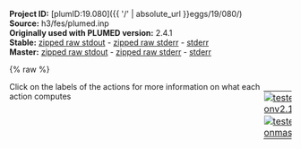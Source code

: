 **Project ID:** [plumID:19.080]({{ '/' | absolute_url }}eggs/19/080/)  
**Source:** h3/fes/plumed.inp  
**Originally used with PLUMED version:** 2.4.1  
**Stable:** [zipped raw stdout](plumed.inp.plumed.stdout.txt.zip) - [zipped raw stderr](plumed.inp.plumed.stderr.txt.zip) - [stderr](plumed.inp.plumed.stderr)  
**Master:** [zipped raw stdout](plumed.inp.plumed_master.stdout.txt.zip) - [zipped raw stderr](plumed.inp.plumed_master.stderr.txt.zip) - [stderr](plumed.inp.plumed_master.stderr)  

{% raw %}
<div style="width: 100%; float:left">
<div style="width: 90%; float:left" id="value_details_data/h3/fes/plumed.inp"> Click on the labels of the actions for more information on what each action computes </div>
<div style="width: 10%; float:left"><table><tr><td style="padding:1px"><a href="plumed.inp.plumed.stderr"><img src="https://img.shields.io/badge/v2.10-passing-green.svg" alt="tested onv2.10" /></a></td></tr><tr><td style="padding:1px"><a href="plumed.inp.plumed_master.stderr"><img src="https://img.shields.io/badge/master-passing-green.svg" alt="tested onmaster" /></a></td></tr></table></div></div>
<pre style="width=97%;">
<span class="plumedtooltip" style="color:green">UNITS<span class="right">This command sets the internal units for the code. <a href="https://www.plumed.org/doc-master/user-doc/html/_u_n_i_t_s.html" style="color:green">More details</a><i></i></span></span> <span class="plumedtooltip">LENGTH<span class="right">the units of lengths<i></i></span></span>=A <span class="plumedtooltip">TIME<span class="right">the units of time<i></i></span></span>=fs <span class="plumedtooltip">ENERGY<span class="right">the units of energy<i></i></span></span>=kcal/mol

<span style="display:none;" id="data/h3/fes/plumed.inp">The UNITS action with label <b></b> calculates something</span><span class="plumedtooltip" style="color:green">DISTANCE<span class="right">Calculate the distance between a pair of atoms. <a href="https://www.plumed.org/doc-master/user-doc/html/_d_i_s_t_a_n_c_e.html" style="color:green">More details</a><i></i></span></span> <span class="plumedtooltip">ATOMS<span class="right">the pair of atom that we are calculating the distance between<i></i></span></span>=1,2 <span class="plumedtooltip">LABEL<span class="right">a label for the action so that its output can be referenced in the input to other actions<i></i></span></span>=<b name="data/h3/fes/plumed.inpd1" onclick='showPath("data/h3/fes/plumed.inp","data/h3/fes/plumed.inpd1","data/h3/fes/plumed.inpd1","black")'>d1</b><span style="display:none;" id="data/h3/fes/plumed.inpd1">The DISTANCE action with label <b>d1</b> calculates the following quantities:<table  align="center" frame="void" width="95%" cellpadding="5%"><tr><td width="5%"><b> Quantity </b>  </td><td width="5%"><b> Type </b>  </td><td><b> Description </b> </td></tr><tr><td width="5%">d1</td><td width="5%"><font color="black">scalar</font></td><td>the DISTANCE between this pair of atoms</td></tr></table></span>
<span class="plumedtooltip" style="color:green">DISTANCE<span class="right">Calculate the distance between a pair of atoms. <a href="https://www.plumed.org/doc-master/user-doc/html/_d_i_s_t_a_n_c_e.html" style="color:green">More details</a><i></i></span></span> <span class="plumedtooltip">ATOMS<span class="right">the pair of atom that we are calculating the distance between<i></i></span></span>=2,3 <span class="plumedtooltip">LABEL<span class="right">a label for the action so that its output can be referenced in the input to other actions<i></i></span></span>=<b name="data/h3/fes/plumed.inpd2" onclick='showPath("data/h3/fes/plumed.inp","data/h3/fes/plumed.inpd2","data/h3/fes/plumed.inpd2","black")'>d2</b><span style="display:none;" id="data/h3/fes/plumed.inpd2">The DISTANCE action with label <b>d2</b> calculates the following quantities:<table  align="center" frame="void" width="95%" cellpadding="5%"><tr><td width="5%"><b> Quantity </b>  </td><td width="5%"><b> Type </b>  </td><td><b> Description </b> </td></tr><tr><td width="5%">d2</td><td width="5%"><font color="black">scalar</font></td><td>the DISTANCE between this pair of atoms</td></tr></table></span>
<span class="plumedtooltip" style="color:green">DISTANCE<span class="right">Calculate the distance between a pair of atoms. <a href="https://www.plumed.org/doc-master/user-doc/html/_d_i_s_t_a_n_c_e.html" style="color:green">More details</a><i></i></span></span> <span class="plumedtooltip">ATOMS<span class="right">the pair of atom that we are calculating the distance between<i></i></span></span>=1,3 <span class="plumedtooltip">LABEL<span class="right">a label for the action so that its output can be referenced in the input to other actions<i></i></span></span>=<b name="data/h3/fes/plumed.inpd3" onclick='showPath("data/h3/fes/plumed.inp","data/h3/fes/plumed.inpd3","data/h3/fes/plumed.inpd3","black")'>d3</b><span style="display:none;" id="data/h3/fes/plumed.inpd3">The DISTANCE action with label <b>d3</b> calculates the following quantities:<table  align="center" frame="void" width="95%" cellpadding="5%"><tr><td width="5%"><b> Quantity </b>  </td><td width="5%"><b> Type </b>  </td><td><b> Description </b> </td></tr><tr><td width="5%">d3</td><td width="5%"><font color="black">scalar</font></td><td>the DISTANCE between this pair of atoms</td></tr></table></span>
<br/><span class="plumedtooltip" style="color:green">COMBINE<span class="right">Calculate a polynomial combination of a set of other variables. <a href="https://www.plumed.org/doc-master/user-doc/html/_c_o_m_b_i_n_e.html" style="color:green">More details</a><i></i></span></span> <span class="plumedtooltip">ARG<span class="right">the values input to this function<i></i></span></span>=<b name="data/h3/fes/plumed.inpd1">d1</b>,<b name="data/h3/fes/plumed.inpd2">d2</b> <span class="plumedtooltip">COEFFICIENTS<span class="right"> the coefficients of the arguments in your function<i></i></span></span>=1.0,-1.0 <span class="plumedtooltip">PERIODIC<span class="right">if the output of your function is periodic then you should specify the periodicity of the function<i></i></span></span>=NO <span class="plumedtooltip">LABEL<span class="right">a label for the action so that its output can be referenced in the input to other actions<i></i></span></span>=<b name="data/h3/fes/plumed.inpcv" onclick='showPath("data/h3/fes/plumed.inp","data/h3/fes/plumed.inpcv","data/h3/fes/plumed.inpcv","black")'>cv</b><span style="display:none;" id="data/h3/fes/plumed.inpcv">The COMBINE action with label <b>cv</b> calculates the following quantities:<table  align="center" frame="void" width="95%" cellpadding="5%"><tr><td width="5%"><b> Quantity </b>  </td><td width="5%"><b> Type </b>  </td><td><b> Description </b> </td></tr><tr><td width="5%">cv</td><td width="5%"><font color="black">scalar</font></td><td>a linear compbination</td></tr></table></span>
<span class="plumedtooltip" style="color:green">COMBINE<span class="right">Calculate a polynomial combination of a set of other variables. <a href="https://www.plumed.org/doc-master/user-doc/html/_c_o_m_b_i_n_e.html" style="color:green">More details</a><i></i></span></span> <span class="plumedtooltip">ARG<span class="right">the values input to this function<i></i></span></span>=<b name="data/h3/fes/plumed.inpd1">d1</b>,<b name="data/h3/fes/plumed.inpd3">d3</b> <span class="plumedtooltip">COEFFICIENTS<span class="right"> the coefficients of the arguments in your function<i></i></span></span>=-1.0,1.0 <span class="plumedtooltip">PERIODIC<span class="right">if the output of your function is periodic then you should specify the periodicity of the function<i></i></span></span>=NO <span class="plumedtooltip">LABEL<span class="right">a label for the action so that its output can be referenced in the input to other actions<i></i></span></span>=<b name="data/h3/fes/plumed.inpblock1" onclick='showPath("data/h3/fes/plumed.inp","data/h3/fes/plumed.inpblock1","data/h3/fes/plumed.inpblock1","black")'>block1</b><span style="display:none;" id="data/h3/fes/plumed.inpblock1">The COMBINE action with label <b>block1</b> calculates the following quantities:<table  align="center" frame="void" width="95%" cellpadding="5%"><tr><td width="5%"><b> Quantity </b>  </td><td width="5%"><b> Type </b>  </td><td><b> Description </b> </td></tr><tr><td width="5%">block1</td><td width="5%"><font color="black">scalar</font></td><td>a linear compbination</td></tr></table></span>
<span class="plumedtooltip" style="color:green">COMBINE<span class="right">Calculate a polynomial combination of a set of other variables. <a href="https://www.plumed.org/doc-master/user-doc/html/_c_o_m_b_i_n_e.html" style="color:green">More details</a><i></i></span></span> <span class="plumedtooltip">ARG<span class="right">the values input to this function<i></i></span></span>=<b name="data/h3/fes/plumed.inpd2">d2</b>,<b name="data/h3/fes/plumed.inpd3">d3</b> <span class="plumedtooltip">COEFFICIENTS<span class="right"> the coefficients of the arguments in your function<i></i></span></span>=-1.0,1.0 <span class="plumedtooltip">PERIODIC<span class="right">if the output of your function is periodic then you should specify the periodicity of the function<i></i></span></span>=NO <span class="plumedtooltip">LABEL<span class="right">a label for the action so that its output can be referenced in the input to other actions<i></i></span></span>=<b name="data/h3/fes/plumed.inpblock2" onclick='showPath("data/h3/fes/plumed.inp","data/h3/fes/plumed.inpblock2","data/h3/fes/plumed.inpblock2","black")'>block2</b><span style="display:none;" id="data/h3/fes/plumed.inpblock2">The COMBINE action with label <b>block2</b> calculates the following quantities:<table  align="center" frame="void" width="95%" cellpadding="5%"><tr><td width="5%"><b> Quantity </b>  </td><td width="5%"><b> Type </b>  </td><td><b> Description </b> </td></tr><tr><td width="5%">block2</td><td width="5%"><font color="black">scalar</font></td><td>a linear compbination</td></tr></table></span>
<br/><span class="plumedtooltip" style="color:green">UPPER_WALLS<span class="right">Defines a wall for the value of one or more collective variables, <a href="https://www.plumed.org/doc-master/user-doc/html/_u_p_p_e_r__w_a_l_l_s.html" style="color:green">More details</a><i></i></span></span> <span class="plumedtooltip">ARG<span class="right">the arguments on which the bias is acting<i></i></span></span>=<b name="data/h3/fes/plumed.inpd1">d1</b>,<b name="data/h3/fes/plumed.inpd2">d2</b> <span class="plumedtooltip">AT<span class="right">the positions of the wall<i></i></span></span>=2.5,2.5 <span class="plumedtooltip">KAPPA<span class="right">the force constant for the wall<i></i></span></span>=100.0,100.0 <span class="plumedtooltip">LABEL<span class="right">a label for the action so that its output can be referenced in the input to other actions<i></i></span></span>=<b name="data/h3/fes/plumed.inpconstrain" onclick='showPath("data/h3/fes/plumed.inp","data/h3/fes/plumed.inpconstrain","data/h3/fes/plumed.inpconstrain","black")'>constrain</b><span style="display:none;" id="data/h3/fes/plumed.inpconstrain">The UPPER_WALLS action with label <b>constrain</b> calculates the following quantities:<table  align="center" frame="void" width="95%" cellpadding="5%"><tr><td width="5%"><b> Quantity </b>  </td><td width="5%"><b> Type </b>  </td><td><b> Description </b> </td></tr><tr><td width="5%">constrain.bias</td><td width="5%"><font color="black">scalar</font></td><td>the instantaneous value of the bias potential</td></tr><tr><td width="5%">constrain.force2</td><td width="5%"><font color="black">scalar</font></td><td>the instantaneous value of the squared force due to this bias potential</td></tr></table></span>
<span class="plumedtooltip" style="color:green">LOWER_WALLS<span class="right">Defines a wall for the value of one or more collective variables, <a href="https://www.plumed.org/doc-master/user-doc/html/_l_o_w_e_r__w_a_l_l_s.html" style="color:green">More details</a><i></i></span></span> <span class="plumedtooltip">ARG<span class="right">the arguments on which the bias is acting<i></i></span></span>=<b name="data/h3/fes/plumed.inpblock1">block1</b>,<b name="data/h3/fes/plumed.inpblock2">block2</b> <span class="plumedtooltip">AT<span class="right">the positions of the wall<i></i></span></span>=0.0,0.0 <span class="plumedtooltip">KAPPA<span class="right">the force constant for the wall<i></i></span></span>=1000.0,1000.0 <span class="plumedtooltip">LABEL<span class="right">a label for the action so that its output can be referenced in the input to other actions<i></i></span></span>=<b name="data/h3/fes/plumed.inpcone" onclick='showPath("data/h3/fes/plumed.inp","data/h3/fes/plumed.inpcone","data/h3/fes/plumed.inpcone","black")'>cone</b><span style="display:none;" id="data/h3/fes/plumed.inpcone">The LOWER_WALLS action with label <b>cone</b> calculates the following quantities:<table  align="center" frame="void" width="95%" cellpadding="5%"><tr><td width="5%"><b> Quantity </b>  </td><td width="5%"><b> Type </b>  </td><td><b> Description </b> </td></tr><tr><td width="5%">cone.bias</td><td width="5%"><font color="black">scalar</font></td><td>the instantaneous value of the bias potential</td></tr><tr><td width="5%">cone.force2</td><td width="5%"><font color="black">scalar</font></td><td>the instantaneous value of the squared force due to this bias potential</td></tr></table></span>
<span id="data/h3/fes/plumed.inpdefexternal1_short"><span class="plumedtooltip" style="color:green">EXTERNAL<span class="right">Calculate a restraint that is defined on a grid that is read during start up This action has <a class="toggler" href='javascript:;' onclick='toggleDisplay("data/h3/fes/plumed.inpdefexternal1");'>hidden defaults</a>. <a href="https://www.plumed.org/doc-master/user-doc/html/_e_x_t_e_r_n_a_l.html">More details</a><i></i></span></span> <span class="plumedtooltip">ARG<span class="right">the labels of the scalars on which the bias will act<i></i></span></span>=<b name="data/h3/fes/plumed.inpd1">d1</b> <span class="plumedtooltip">FILE<span class="right">the name of the file containing the external potential<i></i></span></span>=extbias1 <span class="plumedtooltip">LABEL<span class="right">a label for the action so that its output can be referenced in the input to other actions<i></i></span></span>=<b name="data/h3/fes/plumed.inpexternal1" onclick='showPath("data/h3/fes/plumed.inp","data/h3/fes/plumed.inpexternal1","data/h3/fes/plumed.inpexternal1","black")'>external1</b><span style="display:none;" id="data/h3/fes/plumed.inpexternal1">The EXTERNAL action with label <b>external1</b> calculates the following quantities:<table  align="center" frame="void" width="95%" cellpadding="5%"><tr><td width="5%"><b> Quantity </b>  </td><td width="5%"><b> Type </b>  </td><td><b> Description </b> </td></tr><tr><td width="5%">external1.bias</td><td width="5%"><font color="black">scalar</font></td><td>the instantaneous value of the bias potential</td></tr></table></span>
</span><span id="data/h3/fes/plumed.inpdefexternal1_long" style="display:none;"><span class="plumedtooltip" style="color:green">EXTERNAL<span class="right">Calculate a restraint that is defined on a grid that is read during start up This action uses the <a class="toggler" href='javascript:;' onclick='toggleDisplay("data/h3/fes/plumed.inpdefexternal1");'>defaults shown here</a>. <a href="https://www.plumed.org/doc-master/user-doc/html/_e_x_t_e_r_n_a_l.html">More details</a><i></i></span></span> <span class="plumedtooltip">ARG<span class="right">the labels of the scalars on which the bias will act<i></i></span></span>=<b name="data/h3/fes/plumed.inpd1">d1</b> <span class="plumedtooltip">FILE<span class="right">the name of the file containing the external potential<i></i></span></span>=extbias1 <span class="plumedtooltip">LABEL<span class="right">a label for the action so that its output can be referenced in the input to other actions<i></i></span></span>=<b name="data/h3/fes/plumed.inpexternal1" onclick='showPath("data/h3/fes/plumed.inp","data/h3/fes/plumed.inpexternal1","data/h3/fes/plumed.inpexternal1","black")'>external1</b>  <span class="plumedtooltip">SCALE<span class="right"> a factor that multiplies the external potential, useful to invert free energies<i></i></span></span>=1.0
</span><span id="data/h3/fes/plumed.inpdefexternal2_short"><span class="plumedtooltip" style="color:green">EXTERNAL<span class="right">Calculate a restraint that is defined on a grid that is read during start up This action has <a class="toggler" href='javascript:;' onclick='toggleDisplay("data/h3/fes/plumed.inpdefexternal2");'>hidden defaults</a>. <a href="https://www.plumed.org/doc-master/user-doc/html/_e_x_t_e_r_n_a_l.html">More details</a><i></i></span></span> <span class="plumedtooltip">ARG<span class="right">the labels of the scalars on which the bias will act<i></i></span></span>=<b name="data/h3/fes/plumed.inpd2">d2</b> <span class="plumedtooltip">FILE<span class="right">the name of the file containing the external potential<i></i></span></span>=extbias2 <span class="plumedtooltip">LABEL<span class="right">a label for the action so that its output can be referenced in the input to other actions<i></i></span></span>=<b name="data/h3/fes/plumed.inpexternal2" onclick='showPath("data/h3/fes/plumed.inp","data/h3/fes/plumed.inpexternal2","data/h3/fes/plumed.inpexternal2","black")'>external2</b><span style="display:none;" id="data/h3/fes/plumed.inpexternal2">The EXTERNAL action with label <b>external2</b> calculates the following quantities:<table  align="center" frame="void" width="95%" cellpadding="5%"><tr><td width="5%"><b> Quantity </b>  </td><td width="5%"><b> Type </b>  </td><td><b> Description </b> </td></tr><tr><td width="5%">external2.bias</td><td width="5%"><font color="black">scalar</font></td><td>the instantaneous value of the bias potential</td></tr></table></span>
</span><span id="data/h3/fes/plumed.inpdefexternal2_long" style="display:none;"><span class="plumedtooltip" style="color:green">EXTERNAL<span class="right">Calculate a restraint that is defined on a grid that is read during start up This action uses the <a class="toggler" href='javascript:;' onclick='toggleDisplay("data/h3/fes/plumed.inpdefexternal2");'>defaults shown here</a>. <a href="https://www.plumed.org/doc-master/user-doc/html/_e_x_t_e_r_n_a_l.html">More details</a><i></i></span></span> <span class="plumedtooltip">ARG<span class="right">the labels of the scalars on which the bias will act<i></i></span></span>=<b name="data/h3/fes/plumed.inpd2">d2</b> <span class="plumedtooltip">FILE<span class="right">the name of the file containing the external potential<i></i></span></span>=extbias2 <span class="plumedtooltip">LABEL<span class="right">a label for the action so that its output can be referenced in the input to other actions<i></i></span></span>=<b name="data/h3/fes/plumed.inpexternal2" onclick='showPath("data/h3/fes/plumed.inp","data/h3/fes/plumed.inpexternal2","data/h3/fes/plumed.inpexternal2","black")'>external2</b>  <span class="plumedtooltip">SCALE<span class="right"> a factor that multiplies the external potential, useful to invert free energies<i></i></span></span>=1.0
</span><br/><b name="data/h3/fes/plumed.inpbf1" onclick='showPath("data/h3/fes/plumed.inp","data/h3/fes/plumed.inpbf1","data/h3/fes/plumed.inpbf1","brown")'>bf1</b>: <span class="plumedtooltip" style="color:green">BF_CHEBYSHEV<span class="right">Chebyshev polynomial basis functions. <a href="https://www.plumed.org/doc-master/user-doc/html/_b_f__c_h_e_b_y_s_h_e_v.html" style="color:green">More details</a><i></i></span></span> <span class="plumedtooltip">MINIMUM<span class="right">The minimum of the interval on which the basis functions are defined<i></i></span></span>=-2.5 <span class="plumedtooltip">MAXIMUM<span class="right">The maximum of the interval on which the basis functions are defined<i></i></span></span>=2.5 <span class="plumedtooltip">ORDER<span class="right">The order of the basis function expansion<i></i></span></span>=48

<span style="display:none;" id="data/h3/fes/plumed.inpbf1">The BF_CHEBYSHEV action with label <b>bf1</b> calculates something</span><b name="data/h3/fes/plumed.inptd" onclick='showPath("data/h3/fes/plumed.inp","data/h3/fes/plumed.inptd","data/h3/fes/plumed.inptd","brown")'>td</b>: <span class="plumedtooltip" style="color:green">TD_WELLTEMPERED<span class="right">Well-tempered target distribution (dynamic). <a href="https://www.plumed.org/doc-master/user-doc/html/_t_d__w_e_l_l_t_e_m_p_e_r_e_d.html" style="color:green">More details</a><i></i></span></span> <span class="plumedtooltip">BIASFACTOR<span class="right">The bias factor used for the well-tempered distribution<i></i></span></span>=30

<span style="color:blue" class="comment"># Expansion</span>
<br/><span style="display:none;" id="data/h3/fes/plumed.inptd">The TD_WELLTEMPERED action with label <b>td</b> calculates something</span><span class="plumedtooltip" style="color:green">VES_LINEAR_EXPANSION<span class="right">Linear basis set expansion bias. <a href="https://www.plumed.org/doc-master/user-doc/html/_v_e_s__l_i_n_e_a_r__e_x_p_a_n_s_i_o_n.html" style="color:green">More details</a><i></i></span></span> ...
 <span class="plumedtooltip">ARG<span class="right">the labels of the scalars on which the bias will act<i></i></span></span>=<b name="data/h3/fes/plumed.inpcv">cv</b>
 <span class="plumedtooltip">BASIS_FUNCTIONS<span class="right">the label of the one dimensional basis functions that should be used<i></i></span></span>=<b name="data/h3/fes/plumed.inpbf1">bf1</b>
 <span class="plumedtooltip">TEMP<span class="right">the system temperature - this is needed if the MD code does not pass the temperature to PLUMED<i></i></span></span>=300
 <span class="plumedtooltip">GRID_BINS<span class="right">the number of bins used for the grid<i></i></span></span>=1000
 <span class="plumedtooltip">TARGET_DISTRIBUTION<span class="right">the label of the target distribution to be used<i></i></span></span>=<b name="data/h3/fes/plumed.inptd">td</b>
 <span class="plumedtooltip">LABEL<span class="right">a label for the action so that its output can be referenced in the input to other actions<i></i></span></span>=<b name="data/h3/fes/plumed.inpb1" onclick='showPath("data/h3/fes/plumed.inp","data/h3/fes/plumed.inpb1","data/h3/fes/plumed.inpb1","black")'>b1</b><span style="display:none;" id="data/h3/fes/plumed.inpb1">The VES_LINEAR_EXPANSION action with label <b>b1</b> calculates the following quantities:<table  align="center" frame="void" width="95%" cellpadding="5%"><tr><td width="5%"><b> Quantity </b>  </td><td width="5%"><b> Type </b>  </td><td><b> Description </b> </td></tr><tr><td width="5%">b1.bias</td><td width="5%"><font color="black">scalar</font></td><td>the instantaneous value of the bias potential</td></tr><tr><td width="5%">b1.force2</td><td width="5%"><font color="black">scalar</font></td><td>the instantaneous value of the squared force due to this bias potential.</td></tr></table></span>
... VES_LINEAR_EXPANSION
<br/><span style="color:blue" class="comment"># Optimization algorithm</span>
<br/><span id="data/h3/fes/plumed.inpdefo1_short"><span class="plumedtooltip" style="color:green">OPT_AVERAGED_SGD<span class="right">Averaged stochastic gradient decent with fixed step size. This action has <a class="toggler" href='javascript:;' onclick='toggleDisplay("data/h3/fes/plumed.inpdefo1");'>hidden defaults</a>. <a href="https://www.plumed.org/doc-master/user-doc/html/_o_p_t__a_v_e_r_a_g_e_d__s_g_d.html">More details</a><i></i></span></span> ...
  <span class="plumedtooltip">BIAS<span class="right">the label of the VES bias to be optimized<i></i></span></span>=<b name="data/h3/fes/plumed.inpb1">b1</b>
  <span class="plumedtooltip">STRIDE<span class="right">the frequency of updating the coefficients given in the number of MD steps<i></i></span></span>=50000
  <span class="plumedtooltip">LABEL<span class="right">a label for the action so that its output can be referenced in the input to other actions<i></i></span></span>=<b name="data/h3/fes/plumed.inpo1" onclick='showPath("data/h3/fes/plumed.inp","data/h3/fes/plumed.inpo1","data/h3/fes/plumed.inpo1","brown")'>o1</b>
  <span class="plumedtooltip">STEPSIZE<span class="right">the step size used for the optimization<i></i></span></span>=0.25
  <span class="plumedtooltip">FES_OUTPUT<span class="right">how often the FES(s) should be written out to file<i></i></span></span>=10
  <span class="plumedtooltip">BIAS_OUTPUT<span class="right">how often the bias(es) should be written out to file<i></i></span></span>=1000
  <span class="plumedtooltip">COEFFS_OUTPUT<span class="right"> how often the coefficients should be written to file<i></i></span></span>=1
  <span class="plumedtooltip">TARGETDIST_STRIDE<span class="right">stride for updating a target distribution that is iteratively updated during the optimization<i></i></span></span>=5
... OPT_AVERAGED_SGD
</span><span id="data/h3/fes/plumed.inpdefo1_long" style="display:none;"><span style="display:none;" id="data/h3/fes/plumed.inpo1">The OPT_AVERAGED_SGD action with label <b>o1</b> calculates the following quantities:<table  align="center" frame="void" width="95%" cellpadding="5%"><tr><td width="5%"><b> Quantity </b>  </td><td><b> Description </b> </td></tr><tr><td width="5%">o1.value</td><td>a scalar</td></tr></table></span><span class="plumedtooltip" style="color:green">OPT_AVERAGED_SGD<span class="right">Averaged stochastic gradient decent with fixed step size. This action uses the <a class="toggler" href='javascript:;' onclick='toggleDisplay("data/h3/fes/plumed.inpdefo1");'>defaults shown here</a>. <a href="https://www.plumed.org/doc-master/user-doc/html/_o_p_t__a_v_e_r_a_g_e_d__s_g_d.html">More details</a><i></i></span></span> ...
  <span class="plumedtooltip">BIAS<span class="right">the label of the VES bias to be optimized<i></i></span></span>=<b name="data/h3/fes/plumed.inpb1">b1</b>
  <span class="plumedtooltip">STRIDE<span class="right">the frequency of updating the coefficients given in the number of MD steps<i></i></span></span>=50000
  <span class="plumedtooltip">LABEL<span class="right">a label for the action so that its output can be referenced in the input to other actions<i></i></span></span>=<b name="data/h3/fes/plumed.inpo1" onclick='showPath("data/h3/fes/plumed.inp","data/h3/fes/plumed.inpo1","data/h3/fes/plumed.inpo1","brown")'>o1</b>
  <span class="plumedtooltip">STEPSIZE<span class="right">the step size used for the optimization<i></i></span></span>=0.25
  <span class="plumedtooltip">FES_OUTPUT<span class="right">how often the FES(s) should be written out to file<i></i></span></span>=10
  <span class="plumedtooltip">BIAS_OUTPUT<span class="right">how often the bias(es) should be written out to file<i></i></span></span>=1000
  <span class="plumedtooltip">COEFFS_OUTPUT<span class="right"> how often the coefficients should be written to file<i></i></span></span>=1
  <span class="plumedtooltip">TARGETDIST_STRIDE<span class="right">stride for updating a target distribution that is iteratively updated during the optimization<i></i></span></span>=5
 <span class="plumedtooltip">COEFFS_FILE<span class="right"> the name of output file for the coefficients<i></i></span></span>=coeffs.data
... OPT_AVERAGED_SGD
</span><br/><br/><span class="plumedtooltip" style="color:green">FLUSH<span class="right">This command instructs plumed to flush all the open files with a user specified frequency. <a href="https://www.plumed.org/doc-master/user-doc/html/_f_l_u_s_h.html" style="color:green">More details</a><i></i></span></span> <span class="plumedtooltip">STRIDE<span class="right">the frequency with which all the open files should be flushed<i></i></span></span>=10000
<span class="plumedtooltip" style="color:green">PRINT<span class="right">Print quantities to a file. <a href="https://www.plumed.org/doc-master/user-doc/html/_p_r_i_n_t.html" style="color:green">More details</a><i></i></span></span> <span class="plumedtooltip">ARG<span class="right">the labels of the values that you would like to print to the file<i></i></span></span>=<b name="data/h3/fes/plumed.inpd1">d1</b>,<b name="data/h3/fes/plumed.inpd2">d2</b>,<b name="data/h3/fes/plumed.inpcv">cv</b>,<b name="data/h3/fes/plumed.inpb1">b1.bias</b> <span class="plumedtooltip">STRIDE<span class="right"> the frequency with which the quantities of interest should be output<i></i></span></span>=10000 <span class="plumedtooltip">FILE<span class="right">the name of the file on which to output these quantities<i></i></span></span>=colvar
</pre>
{% endraw %}
